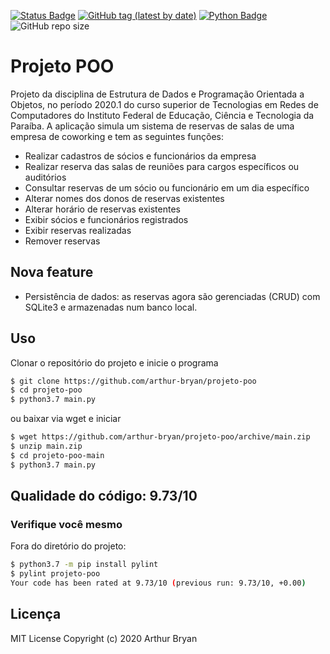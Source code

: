 [![Status Badge](https://img.shields.io/badge/status-development-3066be)](https://github.com/arthur-bryan/projeto-poo)
[![GitHub tag (latest by date)](https://img.shields.io/github/v/tag/arthur-bryan/projeto-poo)](https://github.com/arthur-bryan/projeto-poo/tags)
[![Python Badge](https://img.shields.io/badge/-Python%203.7-3066be?logo=Python&logoColor=white&link=https://www.python.org/)](https://www.python.org/)
![GitHub repo size](https://img.shields.io/github/repo-size/arthur-bryan/projeto-poo)

# Projeto POO

Projeto da disciplina de Estrutura de Dados e Programação Orientada a Objetos, no período 2020.1 do curso superior
de Tecnologias em Redes de Computadores do Instituto Federal de Educação, Ciência e Tecnologia da Paraíba.
A aplicação simula um sistema de reservas de salas de uma empresa de coworking e tem as seguintes funções:

  - Realizar cadastros de sócios e funcionários da empresa
  - Realizar reserva das salas de reuniões para cargos específicos ou auditórios
  - Consultar reservas de um sócio ou funcionário em um dia específico
  - Alterar nomes dos donos de reservas existentes
  - Alterar horário de reservas existentes
  - Exibir sócios e funcionários registrados
  - Exibir reservas realizadas
  - Remover reservas

## Nova feature

  - Persistência de dados: as reservas agora são gerenciadas (CRUD) com SQLite3 e armazenadas num banco local.

## Uso

  Clonar o repositório do projeto e inicie o programa

  ```sh
  $ git clone https://github.com/arthur-bryan/projeto-poo
  $ cd projeto-poo
  $ python3.7 main.py
  ```
  ou baixar via wget e iniciar
  ```sh
  $ wget https://github.com/arthur-bryan/projeto-poo/archive/main.zip
  $ unzip main.zip
  $ cd projeto-poo-main
  $ python3.7 main.py
  ```

## Qualidade do código: 9.73/10

  ### Verifique você mesmo
  Fora do diretório do projeto:
  ```sh
  $ python3.7 -m pip install pylint
  $ pylint projeto-poo
  Your code has been rated at 9.73/10 (previous run: 9.73/10, +0.00)
   ```

## Licença

  MIT License
  Copyright (c) 2020 Arthur Bryan
